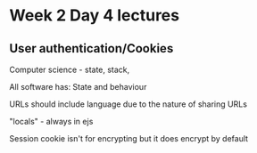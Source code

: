 # Week 2 Day 4 lectures

## User authentication/Cookies

Computer science - state, stack,

All software has: State and behaviour

URLs should include language due to the nature of sharing URLs

"locals" - always in ejs

Session cookie isn't for encrypting but it does encrypt by default